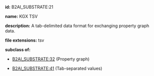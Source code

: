 **id:** B2AI_SUBSTRATE:21

**name:** KGX TSV

**description:** A tab-delimited data format for exchanging property graph data.

**file extensions:** tsv

**subclass of:**

- [B2AI_SUBSTRATE:32](../substrates/property-graph.markdown) (Property graph)

- [B2AI_SUBSTRATE:41](../substrates/tab-separated-values.markdown) (Tab-separated values)
